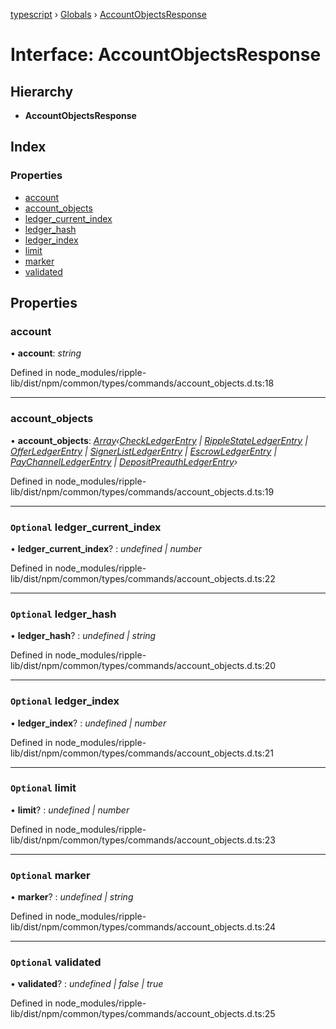 [typescript](../README.md) › [Globals](../globals.md) › [AccountObjectsResponse](accountobjectsresponse.md)

# Interface: AccountObjectsResponse

## Hierarchy

* **AccountObjectsResponse**

## Index

### Properties

* [account](accountobjectsresponse.md#account)
* [account_objects](accountobjectsresponse.md#account_objects)
* [ledger_current_index](accountobjectsresponse.md#optional-ledger_current_index)
* [ledger_hash](accountobjectsresponse.md#optional-ledger_hash)
* [ledger_index](accountobjectsresponse.md#optional-ledger_index)
* [limit](accountobjectsresponse.md#optional-limit)
* [marker](accountobjectsresponse.md#optional-marker)
* [validated](accountobjectsresponse.md#optional-validated)

## Properties

###  account

• **account**: *string*

Defined in node_modules/ripple-lib/dist/npm/common/types/commands/account_objects.d.ts:18

___

###  account_objects

• **account_objects**: *[Array](regexpmatcharray.md#array)‹[CheckLedgerEntry](checkledgerentry.md) | [RippleStateLedgerEntry](ripplestateledgerentry.md) | [OfferLedgerEntry](offerledgerentry.md) | [SignerListLedgerEntry](signerlistledgerentry.md) | [EscrowLedgerEntry](escrowledgerentry.md) | [PayChannelLedgerEntry](paychannelledgerentry.md) | [DepositPreauthLedgerEntry](depositpreauthledgerentry.md)›*

Defined in node_modules/ripple-lib/dist/npm/common/types/commands/account_objects.d.ts:19

___

### `Optional` ledger_current_index

• **ledger_current_index**? : *undefined | number*

Defined in node_modules/ripple-lib/dist/npm/common/types/commands/account_objects.d.ts:22

___

### `Optional` ledger_hash

• **ledger_hash**? : *undefined | string*

Defined in node_modules/ripple-lib/dist/npm/common/types/commands/account_objects.d.ts:20

___

### `Optional` ledger_index

• **ledger_index**? : *undefined | number*

Defined in node_modules/ripple-lib/dist/npm/common/types/commands/account_objects.d.ts:21

___

### `Optional` limit

• **limit**? : *undefined | number*

Defined in node_modules/ripple-lib/dist/npm/common/types/commands/account_objects.d.ts:23

___

### `Optional` marker

• **marker**? : *undefined | string*

Defined in node_modules/ripple-lib/dist/npm/common/types/commands/account_objects.d.ts:24

___

### `Optional` validated

• **validated**? : *undefined | false | true*

Defined in node_modules/ripple-lib/dist/npm/common/types/commands/account_objects.d.ts:25
